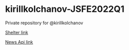 # kirillkolchanov-JSFE2022Q1
Private repository for @kirillkolchanov

[Shelter link](https://rolling-scopes-school.github.io/kirillkolchanov-JSFE2022Q1/shelter/)

[News Api link](https://rolling-scopes-school.github.io/kirillkolchanov-JSFE2022Q1/news-api/)
